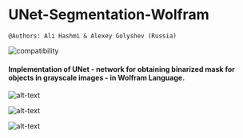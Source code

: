 # UNet-Segmentation-Wolfram

`@Authors: Ali Hashmi & Alexey Golyshev (Russia)`

![compatibility](https://img.shields.io/badge/mathematica-11.3-ff69b4.svg)

#### Implementation of UNet - network for obtaining binarized mask for objects in grayscale images - in Wolfram Language.

![alt-text](https://github.com/alihashmiii/UNet-Segmentation-Wolfram/blob/master/for%20ReadME/m10.png)

![alt-text](https://github.com/alihashmiii/UNet-Segmentation-Wolfram/blob/master/for%20ReadME/m2.png)

![alt-text](https://github.com/alihashmiii/UNet-Segmentation-Wolfram/blob/master/for%20ReadME/m30.png)
